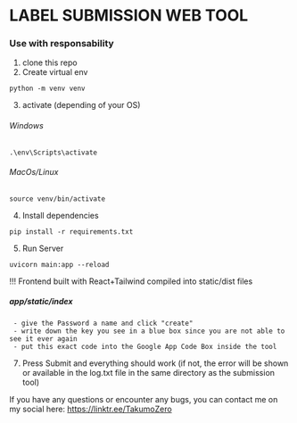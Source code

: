 # LABEL SUBMISSION WEB TOOL
### Use with responsability

1. clone this repo
2. Create virtual env 
```
python -m venv venv

```

3. activate (depending of your OS)
###### Windows
```
.\env\Scripts\activate 

```
###### MacOs/Linux
```
source venv/bin/activate

```
4. Install dependencies
```
pip install -r requirements.txt

```
5. Run Server 
```
uvicorn main:app --reload
```
!!! Frontend built with React+Tailwind compiled into static/dist files
##### app/static/index
     - give the Password a name and click "create"
     - write down the key you see in a blue box since you are not able to see it ever again
     - put this exact code into the Google App Code Box inside the tool

7. Press Submit and everything should work (if not, the error will be shown or available in the log.txt file in the same directory as the submission tool)


If you have any questions or encounter any bugs, you can contact me on my social here: https://linktr.ee/TakumoZero
